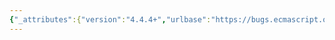 ```yaml
---
{"_attributes":{"version":"4.4.4+","urlbase":"https://bugs.ecmascript.org/","maintainer":"dherman@mozilla.com"},"bug":{"bug_id":4385,"creation_ts":"2015-05-30 15:35:00 -0700","short_desc":"14.5.14: \"String\" -> \"source text\"","delta_ts":"2015-10-02 13:14:03 -0700","product":"Draft for 6th Edition","component":"editorial issue","version":"Rev 38: April 14, 2015 Final Draft","rep_platform":"All","op_sys":"All","bug_status":"RESOLVED","resolution":"FIXED","priority":"Normal","bug_severity":"normal","everconfirmed":true,"reporter":{"uid":"jmdyck","name":"Michael Dyck"},"assigned_to":{"uid":"allen","name":"Allen Wirfs-Brock"},"long_desc":[{"commentid":14472,"comment_count":0,"who":{"uid":"jmdyck","name":"Michael Dyck"},"bug_when":"2015-05-30 15:35:38 -0700","thetext":"In 14.5.14 \"Runtime Semantics: ClassDefinitionEvaluation\",\nsteps 10.{a,b}.i say:\n    Let constructor be the result of parsing the String \"constructor...\"\n    using the syntactic grammar with the goal symbol MethodDefinition.\n\nChange \"String\" to \"source text\"."},{"commentid":14473,"comment_count":1,"who":{"uid":"allen","name":"Allen Wirfs-Brock"},"bug_when":"2015-06-01 12:14:26 -0700","thetext":"fixed in rev39 publication draft"}]}}
---
```

